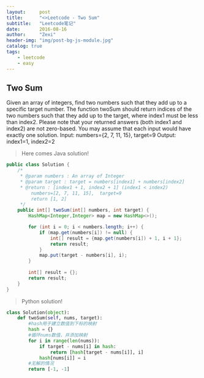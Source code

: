 ```yaml
---
layout:     post
title:      "<>Leetcode - Two Sum"
subtitle:   "Leetcode笔记"
date:       2016-08-16
author:     "Zexi"
header-img: "img/post-bg-js-module.jpg"
catalog: true
tags:
    - leetcode
    - easy
---
```




## Two Sum
Given an array of integers, find two numbers such that they add up to a specific target number. The function twoSum should return indices of the two numbers such that they add up to the target, where index1 must be less than index2. Please note that your returned answers (both index1 and index2) are not zero-based. You may assume that each input would have exactly one solution. Input: numbers={2, 7, 11, 15}, target=9 Output: index1=1, index2=2

> Here comes Java solution!

```java
public class Solution {
    /*
     * @param numbers : An array of Integer
     * @param target : target = numbers[index1] + numbers[index2]
     * @return : [index1 + 1, index2 + 1] (index1 < index2)
         numbers=[2, 7, 11, 15],  target=9
         return [1, 2]
     */
    public int[] twoSum(int[] numbers, int target) {
        HashMap<Integer,Integer> map = new HashMap<>();

        for (int i = 0; i < numbers.length; i++) {
            if (map.get(numbers[i]) != null) {
                int[] result = {map.get(numbers[i]) + 1, i + 1};
                return result;
            }
            map.put(target - numbers[i], i);
        }
        
        int[] result = {};
        return result;
    }
}
```
> Python solution!

```python
class Solution(object):
    def twoSum(self, nums, target):
        #hash用于建立数值到下标的映射
        hash = {}
        #循环nums数值，并添加映射
        for i in range(len(nums)):
            if target - nums[i] in hash:
                return [hash[target - nums[i]], i]
            hash[nums[i]] = i
        #无解的情况
        return [-1, -1]
```